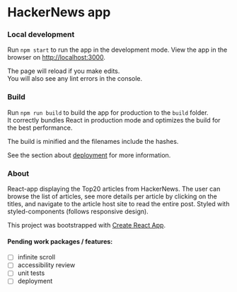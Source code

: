 # HackerNews app

### Local development

Run `npm start` to run the app in the development mode.
View the app in the browser on [http://localhost:3000](http://localhost:3000).

The page will reload if you make edits.\
You will also see any lint errors in the console.

### Build

Run `npm run build` to build the app for production to the `build` folder.\
It correctly bundles React in production mode and optimizes the build for the best performance.

The build is minified and the filenames include the hashes.

See the section about [deployment](https://facebook.github.io/create-react-app/docs/deployment) for more information.

### About

React-app displaying the Top20 articles from HackerNews. The user can browse the list of articles, see more details per article by clicking on the titles, and navigate to the article host site to read the entire post. Styled with styled-components (follows responsive design).

This project was bootstrapped with [Create React App](https://github.com/facebook/create-react-app).

#### Pending work packages / features:

- [ ] infinite scroll
- [ ] accessibility review
- [ ] unit tests
- [ ] deployment
